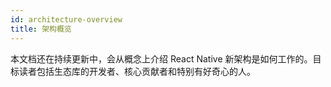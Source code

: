 ```yaml
---
id: architecture-overview
title: 架构概览
---
```


本文档还在持续更新中，会从概念上介绍 React Native 新架构是如何工作的。目标读者包括生态库的开发者、核心贡献者和特别有好奇心的人。
